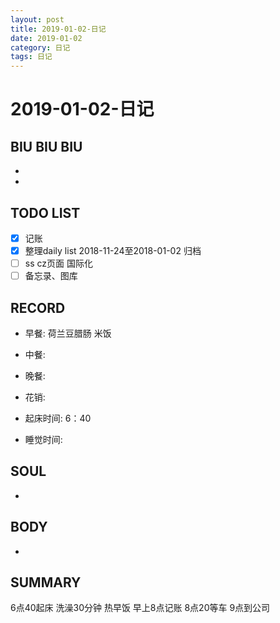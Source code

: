 ```yaml
---
layout: post
title: 2019-01-02-日记
date: 2019-01-02
category: 日记
tags: 日记
---
```

# 2019-01-02-日记
## BIU BIU BIU
- 
- 
 
## TODO LIST
- [x] 记账
- [x] 整理daily list 2018-11-24至2018-01-02 归档
- [ ] ss cz页面 国际化
- [ ] 备忘录、图库
 
## RECORD
- 早餐:  荷兰豆腊肠 米饭
- 中餐:  
- 晚餐:  
 
- 花销:  
 
- 起床时间:  6：40
- 睡觉时间:  
 
## SOUL
- 
 
## BODY
- 
 
## SUMMARY
6点40起床
洗澡30分钟
热早饭
早上8点记账
8点20等车
9点到公司

 
